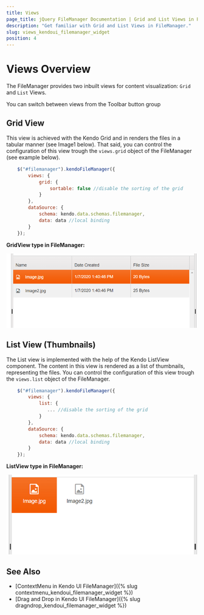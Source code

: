 ```yaml
---
title: Views
page_title: jQuery FileManager Documentation | Grid and List Views in FileManager
description: "Get familiar with Grid and List Views in FileManager."
slug: views_kendoui_filemanager_widget
position: 4
---
```


# Views Overview

The FileManager provides two inbuilt views for content visualization: `Grid` and `List` Views.  

You can switch between views from the Toolbar button group

## Grid View
This view is achieved with the Kendo Grid and in renders the files in a tabular manner (see Image1 below). That said, you can control the configuration of this view trough the `views.grid` object of the FileManager (see example below). 

```js
    $("#filemanager").kendoFileManager({
        views: {
            grid: {
                sortable: false //disable the sorting of the grid
            }
        },
        dataSource: {
            schema: kendo.data.schemas.filemanager,
            data: data //local binding
        }
    });
```

**GridView type in FileManager:**

<img src="gridview.png">

## List View (Thumbnails)

The List view is implemented with the help of the Kendo ListView component. The content in this view is rendered as a list of thumbnails, representing the files. You can control the configuration of this view trough the `views.list` object of the FileManager. 

```js
    $("#filemanager").kendoFileManager({
        views: {
            list: {
               ... //disable the sorting of the grid
            }
        },
        dataSource: {
            schema: kendo.data.schemas.filemanager,
            data: data //local binding
        }
    });
```
**ListView type in FileManager:** 

<img src="listview.png">

## See Also

* [ContextMenu in Kendo UI FileManager]({% slug contextmenu_kendoui_filemanager_widget %})
* [Drag and Drop in Kendo UI FileManager]({% slug dragndrop_kendoui_filemanager_widget %})
